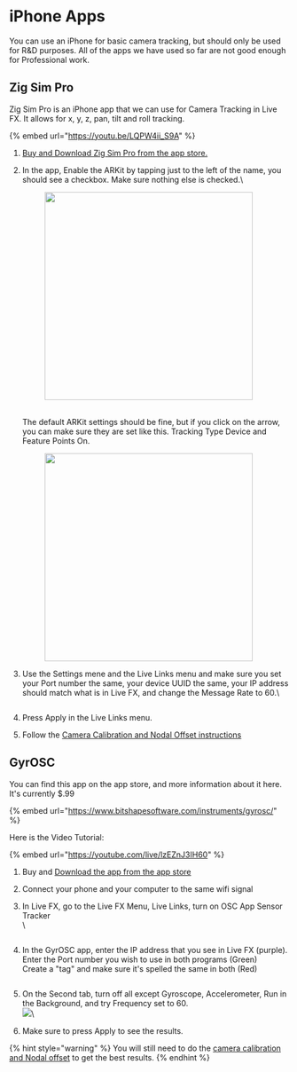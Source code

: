 # iPhone Apps

You can use an iPhone for basic camera tracking, but should only be used for R\&D purposes. All of the apps we have used so far are not good enough for Professional work.&#x20;

## Zig Sim Pro

Zig Sim Pro is an iPhone app that we can use for Camera Tracking in Live FX. It allows for x, y, z, pan, tilt and roll tracking.

{% embed url="https://youtu.be/LQPW4ii_S9A" %}

1. [Buy and Download Zig Sim Pro from the app store.](https://apps.apple.com/us/app/zig-sim-pro/id1481556614)
2.  In the app, Enable the ARKit by tapping just to the left of the name, you should see a checkbox. Make sure nothing else is checked.\


    <figure><img src="../../.gitbook/assets/image (1) (1) (1) (1) (1) (1) (1) (1) (1) (1) (1).png" alt="" width="375"><figcaption></figcaption></figure>

    \
    The default ARKit settings should be fine, but if you click on the arrow, you can make sure they are set like this. Tracking Type Device and Feature Points On.

    <figure><img src="../../.gitbook/assets/image (4) (1) (1) (1) (1) (1) (1) (1) (1).png" alt="" width="375"><figcaption></figcaption></figure>
3.  Use the Settings mene and the Live Links menu and make sure you set your Port number the same, your device UUID the same, your IP address should match what is in Live FX, and change the Message Rate to 60.\


    <figure><img src="../../.gitbook/assets/image (5) (1) (1) (1) (1) (1) (1) (1).png" alt=""><figcaption></figcaption></figure>


4. Press Apply in the Live Links menu.&#x20;
5. Follow the [Camera Calibration and Nodal Offset instructions](../camera-and-lens-calibration.md)

## GyrOSC

You can find this app on the app store, and more information about it here. It's currently $.99

{% embed url="https://www.bitshapesoftware.com/instruments/gyrosc/" %}

Here is the Video Tutorial:

{% embed url="https://youtube.com/live/lzEZnJ3IH60" %}

1. Buy and [Download the app from the app store](https://apps.apple.com/us/app/gyrosc/id418751595)
2. Connect your phone and your computer to the same wifi signal
3.  In Live FX, go to the Live FX Menu, Live Links, turn on OSC App Sensor Tracker\
    \


    <figure><img src="../../.gitbook/assets/image (197).png" alt=""><figcaption></figcaption></figure>
4.  In the GyrOSC app, enter the IP address that you see in Live FX (purple). \
    Enter the Port number you wish to use in both programs (Green)\
    Create a "tag" and make sure it's spelled the same in both (Red)

    <figure><img src="../../.gitbook/assets/image (199).png" alt=""><figcaption></figcaption></figure>
5. On the Second tab, turn off all except Gyroscope, Accelerometer, Run in the Background, and try Frequency set to 60. \
   ![](<../../.gitbook/assets/image (194).png>)\

6. Make sure to press Apply to see the results.&#x20;

{% hint style="warning" %}
You will still need to do the [camera calibration and Nodal offset](../camera-and-lens-calibration.md) to get the best results.
{% endhint %}
